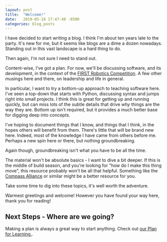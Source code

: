 ```yaml
---
layout: post
title:  "Welcome!"
date:   2019-05-18 17:47:40 -0500
categories: blog_posts
---
```


I have decided to start writing a blog. I think I'm about ten years late to the party. It's new for me, but it seems like blogs are a dime a dozen nowadays. Standing out in this vast landscape is a hard thing to do.

Then again, I'm not sure I need to stand out.

Content-wise, I've got a plan. For now, we'll be discussing software, and its development, in the context of the [FIRST Robotics Competition](https://www.firstinspires.org/robotics/frc). A few other musings here and there, on leadership and life in general.

In particular, I want to try a bottom-up approach to teaching software here. I've seen a top-down that starts with Python, discussing syntax and jumps right into small projects. I think this is great for getting up and running quickly, but can miss lots of the subtle details that drive _why_ things are the way they are. Bottom up isn't required, but it provides a much better base for digging deep into concepts.

I've hoping to document things that I know, and things that I think, in the hopes others will benefit from them. There's little that will be brand new here. Indeed, most of the knowledge I have came from others before me. Perhaps a new spin here or there, but nothing groundbreaking.

Again though, groundbreaking isn't what you have to be all the time.

The material won't be absolute basics - I want to dive a bit deeper. If this is the middle of build season, and you're looking for "how do I make this thing move", this resource probably won't be all that helpful. Something like the [Compass Alliance](https://www.thecompassalliance.org/Pathways/Programming) or similar might be a better resource for you. 

Take some time to dig into these topics, it's well worth the adventure.

Warmest greetings and welcome! However you have found your way here, thank you for reading!

## Next Steps - Where are we going?

Making a plan is always a great way to start anything. Check out [our Plan for Learning.](/blog_posts/2019/05/19/learning_the_plan.html).

